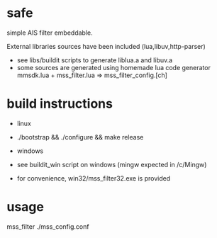 safe
====

simple AIS filter embeddable.

External libraries sources have been included (lua,libuv,http-parser)
- see libs/buildit scripts to generate liblua.a and libuv.a
- some sources are generated using homemade lua code generator mmsdk.lua + mss_filter.lua => mss_filter_config.[ch]


build instructions
==================

- linux
- ./bootstrap && ./configure && make release

- windows 
- see buildit_win script on windows (mingw expected in /c/Mingw)
- for convenience, win32/mss_filter32.exe is provided

usage
=====

mss_filter ./mss_config.conf

